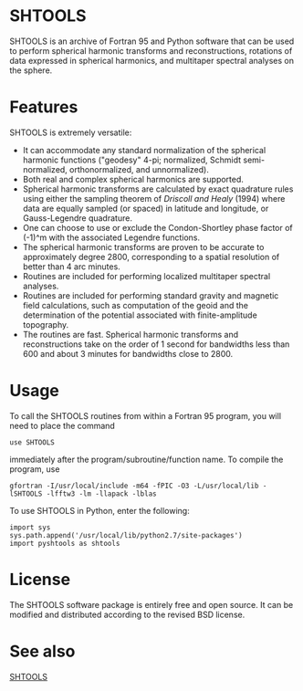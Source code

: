 # SHTOOLS
		
SHTOOLS is an archive of Fortran 95 and Python software that can be used to perform spherical harmonic transforms and reconstructions, rotations of data expressed in spherical harmonics, and multitaper spectral analyses on the sphere.

# Features

SHTOOLS is extremely versatile:

* It can accommodate any standard normalization of the spherical harmonic functions ("geodesy" 4-pi; normalized,  Schmidt semi-normalized, orthonormalized, and unnormalized).		
* Both real and complex spherical harmonics are supported.
* Spherical harmonic transforms are calculated by exact quadrature rules using either the sampling theorem of *Driscoll and Healy* (1994) where data are equally sampled (or spaced) in latitude and longitude, or Gauss-Legendre quadrature.
* One can choose to use or exclude the Condon-Shortley phase factor of (-1)^m with the associated Legendre functions.
* The spherical harmonic transforms are proven to be accurate to approximately degree 2800, corresponding to a spatial resolution of better than 4 arc minutes.
* Routines are included for performing localized multitaper spectral analyses.
* Routines are included for performing standard gravity and magnetic field calculations, such as computation of the geoid and the determination of the potential associated with finite-amplitude topography.
* The routines are fast. Spherical harmonic transforms and reconstructions take on the order of 1 second for bandwidths less than 600 and about 3 minutes for bandwidths close to 2800.
    
# Usage

To call the SHTOOLS routines from within a Fortran 95 program, you will need to place the command

    use SHTOOLS
    
immediately after the program/subroutine/function name. To compile the program, use 

    gfortran -I/usr/local/include -m64 -fPIC -O3 -L/usr/local/lib -lSHTOOLS -lfftw3 -lm -llapack -lblas

To use SHTOOLS in Python, enter the following:

    import sys
    sys.path.append('/usr/local/lib/python2.7/site-packages')
    import pyshtools as shtools

# License

The SHTOOLS software package is entirely free and open source. It can be modified and distributed according to the revised BSD license.

# See also

[SHTOOLS](shtools.ipgp.fr)
